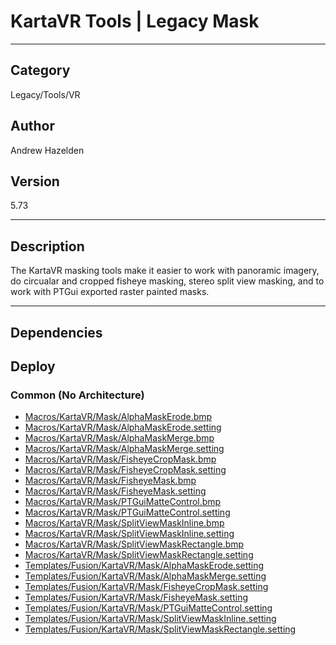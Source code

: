 # KartaVR Tools | Legacy Mask
___

## Category
Legacy/Tools/VR

## Author
Andrew Hazelden

## Version
5.73

___

## Description
<p>The KartaVR masking tools make it easier to work with panoramic imagery, do circualar and cropped fisheye masking, stereo split view masking, and to work with PTGui exported raster painted masks.</p>

___

## Dependencies

## Deploy

### Common (No Architecture)

<ul>
<li><a href="https://gitlab.com/WeSuckLess/Reactor/-/blob/master/Atoms/com.AndrewHazelden.KartaVR.Tools.Mask/Macros/KartaVR/Mask/AlphaMaskErode.bmp?ref_type=heads">Macros/KartaVR/Mask/AlphaMaskErode.bmp</a></li>
<li><a href="https://gitlab.com/WeSuckLess/Reactor/-/blob/master/Atoms/com.AndrewHazelden.KartaVR.Tools.Mask/Macros/KartaVR/Mask/AlphaMaskErode.setting?ref_type=heads">Macros/KartaVR/Mask/AlphaMaskErode.setting</a></li>
<li><a href="https://gitlab.com/WeSuckLess/Reactor/-/blob/master/Atoms/com.AndrewHazelden.KartaVR.Tools.Mask/Macros/KartaVR/Mask/AlphaMaskMerge.bmp?ref_type=heads">Macros/KartaVR/Mask/AlphaMaskMerge.bmp</a></li>
<li><a href="https://gitlab.com/WeSuckLess/Reactor/-/blob/master/Atoms/com.AndrewHazelden.KartaVR.Tools.Mask/Macros/KartaVR/Mask/AlphaMaskMerge.setting?ref_type=heads">Macros/KartaVR/Mask/AlphaMaskMerge.setting</a></li>
<li><a href="https://gitlab.com/WeSuckLess/Reactor/-/blob/master/Atoms/com.AndrewHazelden.KartaVR.Tools.Mask/Macros/KartaVR/Mask/FisheyeCropMask.bmp?ref_type=heads">Macros/KartaVR/Mask/FisheyeCropMask.bmp</a></li>
<li><a href="https://gitlab.com/WeSuckLess/Reactor/-/blob/master/Atoms/com.AndrewHazelden.KartaVR.Tools.Mask/Macros/KartaVR/Mask/FisheyeCropMask.setting?ref_type=heads">Macros/KartaVR/Mask/FisheyeCropMask.setting</a></li>
<li><a href="https://gitlab.com/WeSuckLess/Reactor/-/blob/master/Atoms/com.AndrewHazelden.KartaVR.Tools.Mask/Macros/KartaVR/Mask/FisheyeMask.bmp?ref_type=heads">Macros/KartaVR/Mask/FisheyeMask.bmp</a></li>
<li><a href="https://gitlab.com/WeSuckLess/Reactor/-/blob/master/Atoms/com.AndrewHazelden.KartaVR.Tools.Mask/Macros/KartaVR/Mask/FisheyeMask.setting?ref_type=heads">Macros/KartaVR/Mask/FisheyeMask.setting</a></li>
<li><a href="https://gitlab.com/WeSuckLess/Reactor/-/blob/master/Atoms/com.AndrewHazelden.KartaVR.Tools.Mask/Macros/KartaVR/Mask/PTGuiMatteControl.bmp?ref_type=heads">Macros/KartaVR/Mask/PTGuiMatteControl.bmp</a></li>
<li><a href="https://gitlab.com/WeSuckLess/Reactor/-/blob/master/Atoms/com.AndrewHazelden.KartaVR.Tools.Mask/Macros/KartaVR/Mask/PTGuiMatteControl.setting?ref_type=heads">Macros/KartaVR/Mask/PTGuiMatteControl.setting</a></li>
<li><a href="https://gitlab.com/WeSuckLess/Reactor/-/blob/master/Atoms/com.AndrewHazelden.KartaVR.Tools.Mask/Macros/KartaVR/Mask/SplitViewMaskInline.bmp?ref_type=heads">Macros/KartaVR/Mask/SplitViewMaskInline.bmp</a></li>
<li><a href="https://gitlab.com/WeSuckLess/Reactor/-/blob/master/Atoms/com.AndrewHazelden.KartaVR.Tools.Mask/Macros/KartaVR/Mask/SplitViewMaskInline.setting?ref_type=heads">Macros/KartaVR/Mask/SplitViewMaskInline.setting</a></li>
<li><a href="https://gitlab.com/WeSuckLess/Reactor/-/blob/master/Atoms/com.AndrewHazelden.KartaVR.Tools.Mask/Macros/KartaVR/Mask/SplitViewMaskRectangle.bmp?ref_type=heads">Macros/KartaVR/Mask/SplitViewMaskRectangle.bmp</a></li>
<li><a href="https://gitlab.com/WeSuckLess/Reactor/-/blob/master/Atoms/com.AndrewHazelden.KartaVR.Tools.Mask/Macros/KartaVR/Mask/SplitViewMaskRectangle.setting?ref_type=heads">Macros/KartaVR/Mask/SplitViewMaskRectangle.setting</a></li>
<li><a href="https://gitlab.com/WeSuckLess/Reactor/-/blob/master/Atoms/com.AndrewHazelden.KartaVR.Tools.Mask/Templates/Fusion/KartaVR/Mask/AlphaMaskErode.setting?ref_type=heads">Templates/Fusion/KartaVR/Mask/AlphaMaskErode.setting</a></li>
<li><a href="https://gitlab.com/WeSuckLess/Reactor/-/blob/master/Atoms/com.AndrewHazelden.KartaVR.Tools.Mask/Templates/Fusion/KartaVR/Mask/AlphaMaskMerge.setting?ref_type=heads">Templates/Fusion/KartaVR/Mask/AlphaMaskMerge.setting</a></li>
<li><a href="https://gitlab.com/WeSuckLess/Reactor/-/blob/master/Atoms/com.AndrewHazelden.KartaVR.Tools.Mask/Templates/Fusion/KartaVR/Mask/FisheyeCropMask.setting?ref_type=heads">Templates/Fusion/KartaVR/Mask/FisheyeCropMask.setting</a></li>
<li><a href="https://gitlab.com/WeSuckLess/Reactor/-/blob/master/Atoms/com.AndrewHazelden.KartaVR.Tools.Mask/Templates/Fusion/KartaVR/Mask/FisheyeMask.setting?ref_type=heads">Templates/Fusion/KartaVR/Mask/FisheyeMask.setting</a></li>
<li><a href="https://gitlab.com/WeSuckLess/Reactor/-/blob/master/Atoms/com.AndrewHazelden.KartaVR.Tools.Mask/Templates/Fusion/KartaVR/Mask/PTGuiMatteControl.setting?ref_type=heads">Templates/Fusion/KartaVR/Mask/PTGuiMatteControl.setting</a></li>
<li><a href="https://gitlab.com/WeSuckLess/Reactor/-/blob/master/Atoms/com.AndrewHazelden.KartaVR.Tools.Mask/Templates/Fusion/KartaVR/Mask/SplitViewMaskInline.setting?ref_type=heads">Templates/Fusion/KartaVR/Mask/SplitViewMaskInline.setting</a></li>
<li><a href="https://gitlab.com/WeSuckLess/Reactor/-/blob/master/Atoms/com.AndrewHazelden.KartaVR.Tools.Mask/Templates/Fusion/KartaVR/Mask/SplitViewMaskRectangle.setting?ref_type=heads">Templates/Fusion/KartaVR/Mask/SplitViewMaskRectangle.setting</a></li>
</ul>
